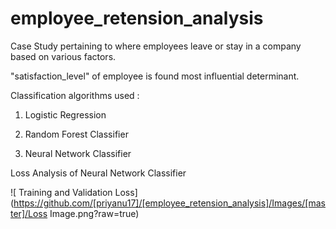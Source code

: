 # employee_retension_analysis
Case Study pertaining to where employees leave or stay in a company based on various factors.

"satisfaction_level" of employee is found most influential determinant.

Classification algorithms used :
1) Logistic Regression

2) Random Forest Classifier

3) Neural Network Classifier

Loss Analysis of Neural Network Classifier

![ Training and Validation Loss](https://github.com/[priyanu17]/[employee_retension_analysis]/Images/[master]/Loss Image.png?raw=true)



